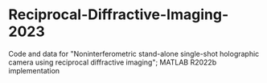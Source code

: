 # Reciprocal-Diffractive-Imaging-2023
Code and data for "Noninterferometric stand-alone single-shot holographic camera using reciprocal diffractive imaging";
MATLAB R2022b implementation
